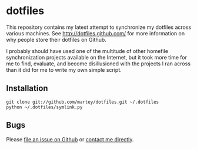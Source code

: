 # dotfiles

This repository contains my latest attempt to synchronize my dotfiles across
various machines. See <http://dotfiles.github.com/> for more information on why
people store their dotfiles on Github.

I probably should have used one of the multitude of other homefile
synchronization projects available on the Internet, but it took more time for
me to find, evaluate, and become disillusioned with the projects I ran across
than it did for me to write my own simple script.

## Installation

    git clone git://github.com/martey/dotfiles.git ~/.dotfiles
    python ~/.dotfiles/symlink.py

## Bugs

Please [file an issue on Github](https://github.com/martey/dotfiles/issues) or
[contact me directly](https://marteydodoo.com/contact/).
